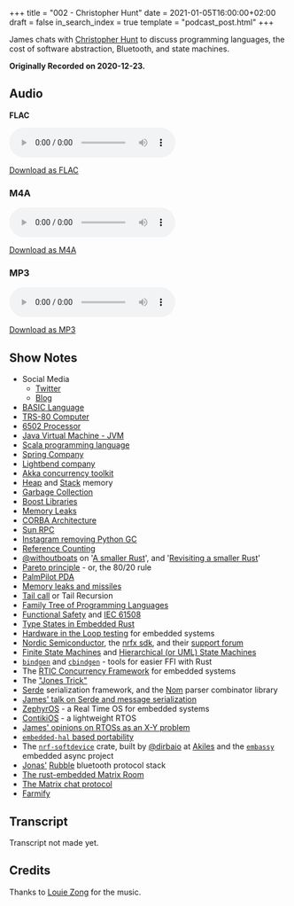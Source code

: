 +++
title = "002 - Christopher Hunt"
date = 2021-01-05T16:00:00+02:00
draft = false
in_search_index = true
template = "podcast_post.html"
+++

James chats with [Christopher Hunt](https://twitter.com/huntchr) to discuss programming languages, the cost of software abstraction, Bluetooth, and state machines.

**Originally Recorded on 2020-12-23.**

<!-- more -->

## Audio

**FLAC**

<audio
    controls
    src="https://delivery.jamescdn.com/2021-01-05-christopher-hunt.flac">
        Your browser does not support embedding FLAC
</audio>

[Download as FLAC](https://delivery.jamescdn.com/2021-01-05-christopher-hunt.flac)

### M4A

<audio
    controls
    src="https://delivery.jamescdn.com/2021-01-05-christopher-hunt.m4a">
        Your browser does not support embedding M4A.
</audio>

[Download as M4A](https://delivery.jamescdn.com/2021-01-05-christopher-hunt.m4a)

### MP3

<audio
    controls
    src="https://delivery.jamescdn.com/2021-01-05-christopher-hunt.mp3">
        Your browser does not support embedding MP3.
</audio>

[Download as MP3](https://delivery.jamescdn.com/2021-01-05-christopher-hunt.mp3)


## Show Notes

* Social Media
    * [Twitter](https://twitter.com/huntchr)
    * [Blog](https://christopherhunt-software.blogspot.com/)
* [BASIC Language](https://en.wikipedia.org/wiki/BASIC)
* [TRS-80 Computer](https://en.wikipedia.org/wiki/TRS-80)
* [6502 Processor](https://en.wikipedia.org/wiki/MOS_Technology_6502)
* [Java Virtual Machine - JVM](https://en.wikipedia.org/wiki/Java_virtual_machine)
* [Scala programming language](https://en.wikipedia.org/wiki/Scala_(programming_language))
* [Spring Company](https://en.wikipedia.org/wiki/Spring_(company))
* [Lightbend company](https://www.lightbend.com/about-lightbend)
* [Akka concurrency toolkit](https://en.wikipedia.org/wiki/Akka_(toolkit))
* [Heap](https://en.wikipedia.org/wiki/Memory_management#HEAP) and [Stack](https://en.wikipedia.org/wiki/Memory_management#Stack_allocation) memory
* [Garbage Collection](https://en.wikipedia.org/wiki/Garbage_collection_(computer_science))
* [Boost Libraries](https://en.wikipedia.org/wiki/Boost_(C%2B%2B_libraries))
* [Memory Leaks](https://en.wikipedia.org/wiki/Memory_leak)
* [CORBA Architecture](https://en.wikipedia.org/wiki/Common_Object_Request_Broker_Architecture)
* [Sun RPC](https://en.wikipedia.org/wiki/Open_Network_Computing_Remote_Procedure_Call)
* [Instagram removing Python GC](https://instagram-engineering.com/dismissing-python-garbage-collection-at-instagram-4dca40b29172)
* [Reference Counting](https://en.wikipedia.org/wiki/Reference_counting)
* [@withoutboats](https://twitter.com/withoutboats/) on '[A smaller Rust](https://without.boats/blog/notes-on-a-smaller-rust/)', and '[Revisiting a smaller Rust](https://without.boats/blog/revisiting-a-smaller-rust/)'
* [Pareto principle](https://en.wikipedia.org/wiki/Pareto_principle) - or, the 80/20 rule
* [PalmPilot PDA](https://en.wikipedia.org/wiki/PalmPilot)
* [Memory leaks and missiles](https://groups.google.com/forum/message/raw?msg=comp.lang.ada/E9bNCvDQ12k/1tezW24ZxdAJ)
* [Tail call](https://en.wikipedia.org/wiki/Tail_call) or Tail Recursion
* [Family Tree of Programming Languages](https://en.wikipedia.org/wiki/Generational_list_of_programming_languages)
* [Functional Safety](https://en.wikipedia.org/wiki/Functional_safety) and [IEC 61508](https://en.wikipedia.org/wiki/IEC_61508)
* [Type States in Embedded Rust](https://docs.rust-embedded.org/book/static-guarantees/design-contracts.html)
* [Hardware in the Loop testing](https://jamesmunns.com/blog/hardware-ci-overview/#hil-testing-easy) for embedded systems
* [Nordic Semiconductor](https://www.nordicsemi.com/), the [nrfx sdk](https://github.com/NordicSemiconductor/nrfx), and their [support forum](https://devzone.nordicsemi.com/)
* [Finite State Machines](https://en.wikipedia.org/wiki/Finite-state_machine) and [Hierarchical (or UML) State Machines](https://en.wikipedia.org/wiki/UML_state_machine)
* [`bindgen`](https://github.com/rust-lang/rust-bindgen) and [`cbindgen`](https://github.com/eqrion/cbindgen) - tools for easier FFI with Rust
* The [RTIC Concurrency Framework](https://rtic.rs) for embedded systems
* The ["Jones Trick"](https://matklad.github.io/2019/07/25/unsafe-as-a-type-system.html)
* [Serde](https://serde.rs) serialization framework, and the [Nom](https://docs.rs/nom) parser combinator library
* [James' talk on Serde and message serialization](https://ferrous-systems.github.io/embedded-rust-and-serde/#/title-slide)
* [ZephyrOS](https://www.zephyrproject.org/) - a Real Time OS for embedded systems
* [ContikiOS](https://github.com/contiki-ng/contiki-ng) - a lightweight RTOS
* [James' opinions on RTOSs as an X-Y problem](https://twitter.com/bitshiftmask/status/1242407354026659840)
* [`embedded-hal` based portability](https://docs.rust-embedded.org/book/portability/index.html)
* The [`nrf-softdevice`](https://github.com/akiles/nrf-softdevice) crate, built by [@dirbaio](https://github.com/dirbaio) at [Akiles](https://akiles.app/) and the [`embassy`](https://github.com/akiles/embassy) embedded async project
* [Jonas'](https://twitter.com/sheevink) [Rubble](https://github.com/jonas-schievink/rubble) bluetooth protocol stack
* [The rust-embedded Matrix Room](https://matrix.to/#/#rust-embedded:matrix.org)
* [The Matrix chat protocol](https://en.wikipedia.org/wiki/Matrix_(protocol))
* [Farmify](https://www.farmify.com.au/)

## Transcript

Transcript not made yet.

## Credits

Thanks to [Louie Zong](https://louiezong.bandcamp.com/) for the music.
